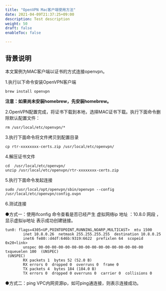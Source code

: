 ```yaml
---
title: "OpenVPN Mac客户端使用方法"
date: 2021-04-09T21:37:25+09:00
description: Test description
weight: 50
draft: false
enableToc: false

---
```


## 背景说明

本文案例为MAC客户端以证书的方式连接openvpn。



1.执行以下命令安装OpenVPN客户端

```
brew install openvpn
```

**注意：如果尚未安装homebrew，先安装homebrew。**



2.OpenVPN配置完成，将证书下载到本地，选择MAC证书下载。执行下面命令删除默认配置文件：

```
rm /usr/local/etc/openvpn/*
```



3.执行下面命令将文件拷贝到配置目录

```
cp rtr-xxxxxxxx-certs.zip /usr/local/etc/openvpn/
```



4.解压证书文件

```
cd  /usr/local/etc/openvpn/
unzip /usr/local/etc/openvpn/rtr-xxxxxxxx-certs.zip
```



5.执行下面命令发起连接

```
sudo /usr/local/opt/openvpn/sbin/openvpn --config /usr/local/etc/openvpn/config.ovpn
```



6.测试连接

  ●方式一：使用ifconfig 命令查看是否已经产生 虚拟网络ip 地址 ：10.8.0 网段 ， 显示虚拟ip地址 表示成功创建链接。

```
tun0: flags=4305<UP,POINTOPOINT,RUNNING,NOARP,MULTICAST>  mtu 1500
        inet 10.8.0.26  netmask 255.255.255.255  destination 10.8.0.25
        inet6 fe80::d4df:646b:9319:6622  prefixlen 64  scopeid 0x20<link>
        unspec 00-00-00-00-00-00-00-00-00-00-00-00-00-00-00-00  txqueuelen 100  (UNSPEC)
 (UNSPEC)       
        RX packets 1  bytes 52 (52.0 B)
        RX errors 0  dropped 0  overruns 0  frame 0
        TX packets 4  bytes 184 (184.0 B)
        TX errors 0  dropped 0 overruns 0  carrier 0  collisions 0
```

●方式二：ping VPC内网资源ip，如可ping通连接，则表示连接成功。